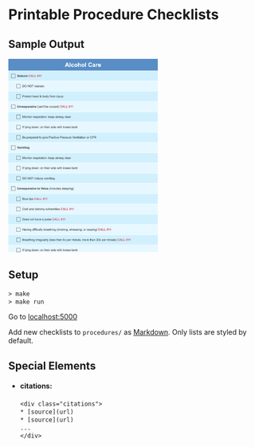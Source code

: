# Printable Procedure Checklists

## Sample Output

<img alt="A printable checklist for first aid care if someone is drunk" src="https://github.com/gdmen/printable-procedures/blob/master/sample_output.png" width="300">

## Setup
```
> make
> make run
```
Go to [localhost:5000](http://localhost:5000)

Add new checklists to `procedures/` as [Markdown](https://daringfireball.net/projects/markdown/). Only lists are styled by default.

## Special Elements

* #### citations:
  ```
  <div class="citations">
  * [source](url)
  * [source](url)
  ...
  </div>
  ```
